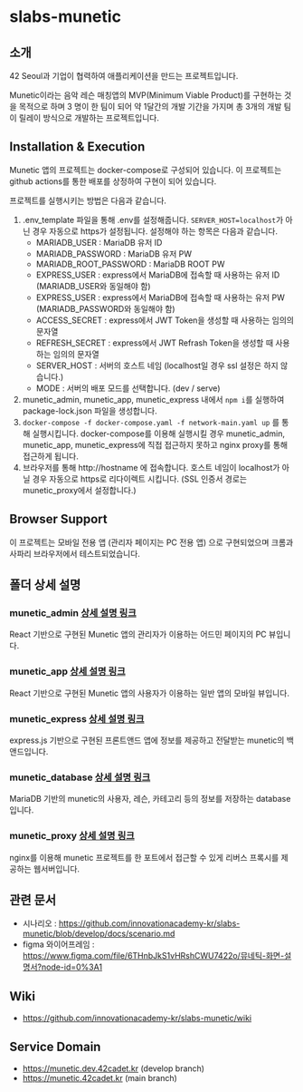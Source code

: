 # slabs-munetic

## 소개
42 Seoul과 기업이 협력하여 애플리케이션을 만드는 프로젝트입니다.

Munetic이라는 음악 레슨 매칭앱의 MVP(Minimum Viable Product)를 구현하는 것을 목적으로 하며 3 명이 한 팀이 되어 약 1달간의 개발 기간을 가지며 총 3개의 개발 팀이 릴레이 방식으로 개발하는 프로젝트입니다.

## Installation & Execution
Munetic 앱의 프로젝트는 docker-compose로 구성되어 있습니다. 이 프로젝트는 github actions를 통한 배포를 상정하여 구현이 되어 있습니다.

프로젝트를 실행시키는 방법은 다음과 같습니다.
1. .env_template 파일을 통해 .env를 설정해줍니다. `SERVER_HOST=localhost`가 아닌 경우 자동으로 https가 설정됩니다. 설정해야 하는 항목은 다음과 같습니다.
   - MARIADB_USER : MariaDB 유저 ID
   - MARIADB_PASSWORD : MariaDB 유저 PW
   - MARIADB_ROOT_PASSWORD : MariaDB ROOT PW
   - EXPRESS_USER : express에서 MariaDB에 접속할 때 사용하는 유저 ID (MARIADB_USER와 동일해야 함)
   - EXPRESS_USER : express에서 MariaDB에 접속할 때 사용하는 유저 PW (MARIADB_PASSWORD와 동일해야 함)
   - ACCESS_SECRET : express에서 JWT Token을 생성할 때 사용하는 임의의 문자열
   - REFRESH_SECRET : express에서 JWT Refrash Token을 생성할 때 사용하는 임의의 문자열
   - SERVER_HOST : 서버의 호스트 네임 (localhost일 경우 ssl 설정은 하지 않습니다.)
   - MODE : 서버의 배포 모드를 선택합니다. (dev / serve)
2. munetic_admin, munetic_app, munetic_express 내에서 `npm i`를 실행하여 package-lock.json 파일을 생성합니다.
3. `docker-compose -f docker-compose.yaml -f network-main.yaml up` 를 통해 실행시킵니다. docker-compose를 이용해 실행시킬 경우 munetic_admin, munetic_app, munetic_express에 직접 접근하지 못하고 nginx proxy를 통해 접근하게 됩니다.
4. 브라우저를 통해 http://hostname 에 접속합니다. 호스트 네임이 localhost가 아닐 경우 자동으로 https로 리다이렉트 시킵니다. (SSL 인증서 경로는 munetic_proxy에서 설정합니다.)

## Browser Support
이 프로젝트는 모바일 전용 앱 (관리자 페이지는 PC 전용 앱) 으로 구현되었으며 크롬과 사파리 브라우저에서 테스트되었습니다.

## 폴더 상세 설명
### munetic_admin [상세 설명 링크](./munetic_admin/README.md)
React 기반으로 구현된 Munetic 앱의 관리자가 이용하는 어드민 페이지의 PC 뷰입니다.
### munetic_app [상세 설명 링크](./munetic_app/README.md)
React 기반으로 구현된 Munetic 앱의 사용자가 이용하는 일반 앱의 모바일 뷰입니다.
### munetic_express [상세 설명 링크](./munetic_express/README.md)
express.js 기반으로 구현된 프론트앤드 앱에 정보를 제공하고 전달받는 munetic의 백앤드입니다.
### munetic_database [상세 설명 링크](./munetic_database/README.md)
MariaDB 기반의 munetic의 사용자, 레슨, 카테고리 등의 정보를 저장하는 database입니다.
### munetic_proxy [상세 설명 링크](./munetic_proxy/README.md)
nginx를 이용해 munetic 프로젝트를 한 포트에서 접근할 수 있게 리버스 프록시를 제공하는 웹서버입니다.

## 관련 문서
* 시나리오 : https://github.com/innovationacademy-kr/slabs-munetic/blob/develop/docs/scenario.md
* figma 와이어프레임 : https://www.figma.com/file/6THnbJkS1vHRshCWU7422o/뮤네틱-화면-설명서?node-id=0%3A1

## Wiki
* https://github.com/innovationacademy-kr/slabs-munetic/wiki

## Service Domain
* https://munetic.dev.42cadet.kr (develop branch)
* https://munetic.42cadet.kr (main branch)